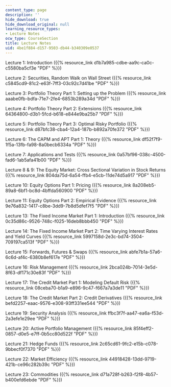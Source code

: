 ```yaml
---
content_type: page
description: ''
hide_download: true
hide_download_original: null
learning_resource_types:
- Lecture Notes
ocw_type: CourseSection
title: Lecture Notes
uid: 4be1f884-d157-9503-db44-b340309e0537
---
```


Lecture 1: Introduction ({{% resource_link d1b7a985-cdbe-aa9c-ca0c-c5580ba5cf3e "PDF" %}})

Lecture 2: Securities, Random Walk on Wall Street ({{% resource_link c5845cd9-81c2-e63f-7ff3-03c92c7d41be "PDF" %}})

Lecture 3: Portfolio Theory Part 1: Setting up the Problem ({{% resource_link aaabe0fb-bdfa-71e7-2fe4-6853b289a34d "PDF" %}})

Lecture 4: Portfolio Theory Part 2: Extensions ({{% resource_link 64364800-d3b1-5fcd-b618-e844e9ba25b7 "PDF" %}})

Lecture 5: Portfolio Theory Part 3: Optimal Risky Portfolio ({{% resource_link d87bfc38-cba4-12a4-187b-b892a70fe372 "PDF" %}})

Lecture 6: The CAPM and APT Part 1: Theory ({{% resource_link df52f7f9-1f5a-13fb-fa98-8a0becb6334a "PDF" %}})

Lecture 7: Applications and Tests ({{% resource_link 0a57bf96-038c-4500-fad6-1ab5afa41b00 "PDF" %}})

Lecture 8 & 9: The Equity Market: Cross Sectional Variation in Stock Returns ({{% resource_link 804da75d-6a54-ffb4-e5cb-11de74d5a917 "PDF" %}})

Lecture 10: Equity Options Part 1: Pricing ({{% resource_link 8a208eb5-89a8-6bf1-bc8d-4bffda560900 "PDF" %}})

Lecture 11: Equity Options Part 2: Empirical Evidence ({{% resource_link 9e76a832-1417-c8be-3dd9-7b8d5dfef7f5 "PDF" %}})

Lecture 13: The Fixed Income Market Part 1: Introduction ({{% resource_link 0c35d86c-9526-748c-f025-16deb8bbb450 "PDF" %}})

Lecture 14: The Fixed Income Market Part 2: Time Varying Interest Rates and Yield Curves ({{% resource_link 5997158d-2e3c-bd74-3504-709197ca513f "PDF" %}})

Lecture 15: Forwards, Futures & Swaps ({{% resource_link abfe7b1a-57a6-6c6d-af4c-6380b8ef617e "PDF" %}})

Lecture 16: Risk Management ({{% resource_link 2bca024b-7014-3e5d-8f63-df171c30e83f "PDF" %}})

Lecture 17: The Credit Market Part 1: Modeling Default Risk ({{% resource_link 08ceba70-b1a9-e896-9c47-f667a7a3de11 "PDF" %}})

Lecture 18: The Credit Market Part 2: Credit Derivatives ({{% resource_link befd2257-eaac-9576-e308-93ff331ee544 "PDF" %}})

Lecture 19: Security Analysis ({{% resource_link ffbc3f7f-aa47-ea6a-f53d-2a3efe1e29ee "PDF" %}})

Lecture 20: Active Portfolio Management ({{% resource_link 85f4eff2-0857-d0e5-e7ff-0b5cc80d522f "PDF" %}})

Lecture 21: Hedge Funds ({{% resource_link 2c65cd61-9fc2-e15b-c078-9bbecf0f7370 "PDF" %}})

Lecture 22: Market Efficiency ({{% resource_link 44918428-13dd-9719-421b-ce96c282b39c "PDF" %}})

Lecture 23: Commodities ({{% resource_link d71a728f-b263-f2f8-4b57-b400efd6ebde "PDF" %}})